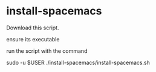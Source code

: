 # install-spacemacs
Download this script. 

ensure its executable

run the script with the command

sudo -u $USER ./install-spacemacs/install-spacemacs.sh
